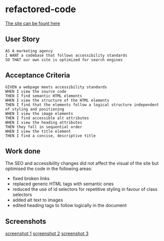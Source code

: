 # refactored-code
[The site can be fount here](https://maria-helbling.github.io/refactored-code/)

## User Story

```
AS A marketing agency
I WANT a codebase that follows accessibility standards
SO THAT our own site is optimized for search engines
```

## Acceptance Criteria

```
GIVEN a webpage meets accessibility standards
WHEN I view the source code
THEN I find semantic HTML elements
WHEN I view the structure of the HTML elements
THEN I find that the elements follow a logical structure independent of styling and positioning
WHEN I view the image elements
THEN I find accessible alt attributes
WHEN I view the heading attributes
THEN they fall in sequential order
WHEN I view the title element
THEN I find a concise, descriptive title
```
## Work done
The SEO and accessibility changes did not affect the visual of the site but optimised the code in the following areas:
- fixed broken links
- replaced generic HTML tags with semantic ones
- reduced the use of id selectors for repetitive styling in favour of class selectors
- added alt text to images
- edited heading tags to follow logically in the document

## Screenshots
[screenshot 1](/images/screenshot-1.png)
[screenshot 2](/images/screenshot-2.png)
[screenshot 3](/images/screenshot-3.png)

